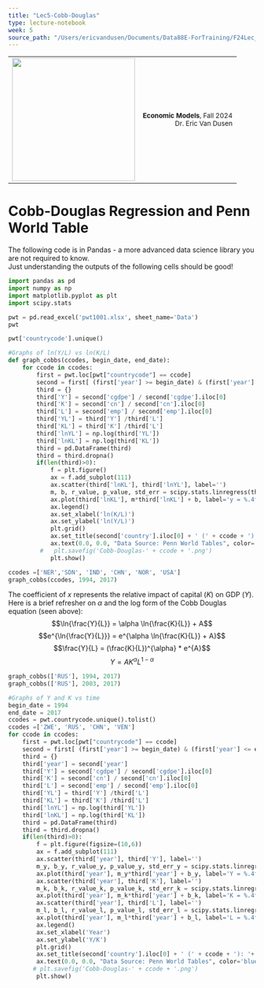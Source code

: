 ```yaml
---
title: "Lec5-Cobb-Douglas"
type: lecture-notebook
week: 5
source_path: "/Users/ericvandusen/Documents/Data88E-ForTraining/F24Lec_NBs/lec05/Lec5-Cobb-Douglas.ipynb"
---
```


<table style="width: 100%;">
    <tr style="background-color: transparent;"><td>
        <img src="https://data-88e.github.io/assets/images/blue_text.png" width="250px" style="margin-left: 0;" />
    </td><td>
        <p style="text-align: right; font-size: 10pt;"><strong>Economic Models</strong>, Fall 2024<br>
            Dr. Eric Van Dusen
        </p></td></tr>
</table>

# Cobb-Douglas Regression and Penn World Table

The following code is in Pandas - a more advanced data science library you are not required to know.  
Just understanding the outputs of the following cells should be good!

```python
import pandas as pd
import numpy as np
import matplotlib.pyplot as plt
import scipy.stats
```

```python
pwt = pd.read_excel('pwt1001.xlsx', sheet_name='Data')
pwt
```

```python
pwt['countrycode'].unique()
```

```python
#Graphs of ln(Y/L) vs ln(K/L)
def graph_cobbs(ccodes, begin_date, end_date):
    for ccode in ccodes:
        first = pwt.loc[pwt["countrycode"] == ccode]
        second = first[ (first['year'] >= begin_date) & (first['year'] <= end_date) ]
        third = {}
        third['Y'] = second['cgdpe'] / second['cgdpe'].iloc[0]
        third['K'] = second['cn'] / second['cn'].iloc[0]
        third['L'] = second['emp'] / second['emp'].iloc[0]
        third['YL'] = third['Y'] /third['L']
        third['KL'] = third['K'] /third['L']
        third['lnYL'] = np.log(third['YL'])
        third['lnKL'] = np.log(third['KL'])
        third = pd.DataFrame(third)
        third = third.dropna()
        if(len(third)>0):
            f = plt.figure()
            ax = f.add_subplot(111)
            ax.scatter(third['lnKL'], third['lnYL'], label='')
            m, b, r_value, p_value, std_err = scipy.stats.linregress(third['lnKL'], third['lnYL'])
            ax.plot(third['lnKL'], m*third['lnKL'] + b, label='y = %.4f x + %.4f \n$R^2$ = %.4f' %(m, b, r_value**2))
            ax.legend()
            ax.set_xlabel('ln(K/L)')
            ax.set_ylabel('ln(Y/L)')
            plt.grid()
            ax.set_title(second['country'].iloc[0] + ' (' + ccode + '): '+ str(begin_date) + ' to '+ str(end_date))
            ax.text(0.0, 0.0, "Data Source: Penn World Tables", color='blue', fontstyle='italic', transform=f.transFigure)
         #   plt.savefig('Cobb-Douglas-' + ccode + '.png')
            plt.show()
```

```python
ccodes =['NER','SDN', 'IND', 'CHN', 'NOR', 'USA']
graph_cobbs(ccodes, 1994, 2017)
```

The coefficient of $x$ represents the relative impact of capital ($K$) on GDP ($Y$). Here is a brief refresher on $\alpha$ and the log form of the Cobb Douglas equation (seen above):
$$\ln{\frac{Y}{L}} = \alpha \ln{\frac{K}{L}} + A$$
$$e^{\ln{\frac{Y}{L}}} = e^{\alpha \ln{\frac{K}{L}} + A}$$
$$\frac{Y}{L} =  (\frac{K}{L})^{\alpha} * e^{A}$$
$$ Y = A K^{\alpha} L^{1 - \alpha}$$

```python
graph_cobbs(['RUS'], 1994, 2017)
graph_cobbs(['RUS'], 2003, 2017)
```

```python
#Graphs of Y and K vs time
begin_date = 1994
end_date = 2017
ccodes = pwt.countrycode.unique().tolist()
ccodes =['ZWE', 'RUS', 'CHN', 'VEN']
for ccode in ccodes:
    first = pwt.loc[pwt["countrycode"] == ccode]
    second = first[ (first['year'] >= begin_date) & (first['year'] <= end_date) ]
    third = {}
    third['year'] = second['year']
    third['Y'] = second['cgdpe'] / second['cgdpe'].iloc[0]
    third['K'] = second['cn'] / second['cn'].iloc[0]
    third['L'] = second['emp'] / second['emp'].iloc[0]
    third['YL'] = third['Y'] /third['L']
    third['KL'] = third['K'] /third['L']
    third['lnYL'] = np.log(third['YL'])
    third['lnKL'] = np.log(third['KL'])
    third = pd.DataFrame(third)
    third = third.dropna()
    if(len(third)>0):
        f = plt.figure(figsize=(10,6))
        ax = f.add_subplot(111)
        ax.scatter(third['year'], third['Y'], label='')
        m_y, b_y, r_value_y, p_value_y, std_err_y = scipy.stats.linregress(third['year'], third['Y'])
        ax.plot(third['year'], m_y*third['year'] + b_y, label='Y = %.4f x + %.4f \n$R^2$ = %.4f' %(m_y, b_y, r_value_y**2))
        ax.scatter(third['year'], third['K'], label='')
        m_k, b_k, r_value_k, p_value_k, std_err_k = scipy.stats.linregress(third['year'], third['K'])
        ax.plot(third['year'], m_k*third['year'] + b_k, label='K = %.4f x + %.4f \n$R^2$ = %.4f' %(m_k, b_k, r_value_k**2))
        ax.scatter(third['year'], third['L'], label='')
        m_l, b_l, r_value_l, p_value_l, std_err_l = scipy.stats.linregress(third['year'], third['L'])
        ax.plot(third['year'], m_l*third['year'] + b_l, label='L = %.4f x + %.4f \n$R^2$ = %.4f' %(m_l, b_l, r_value_l**2))
        ax.legend()
        ax.set_xlabel('Year')
        ax.set_ylabel('Y/K')
        plt.grid()
        ax.set_title(second['country'].iloc[0] + ' (' + ccode + '): '+ str(begin_date) + ' to '+ str(end_date))
        ax.text(0.0, 0.0, "Data Source: Penn World Tables", color='blue', fontstyle='italic', transform=f.transFigure)
       # plt.savefig('Cobb-Douglas-' + ccode + '.png')
        plt.show()
```

```python

```

